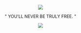 <p align="center"> <img src="https://komarev.com/ghpvc/?username=MURDERBUDDY&color=81b6c7&label=⠀WITNESSES⠀"> </p>

<p align="center"> " YOU'LL NEVER BE TRULY FREE. " </p>
<p align="center"> <img src="https://71781816.carrd.co/assets/images/image18.gif?v=0cdd6a17"> </p>
